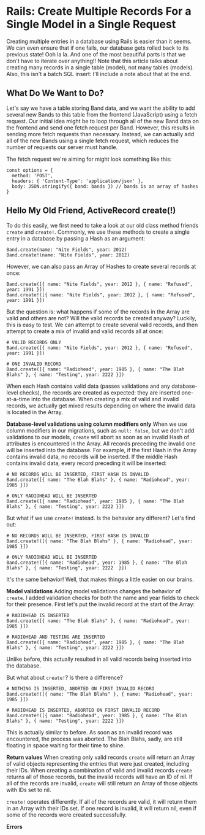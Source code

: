 # Rails: Create Multiple Records For a Single Model in a Single Request
Creating multiple entries in a database using Rails is easier than it seems. We can even ensure that if one fails, our database gets rolled back to its previous state! Ooh la la. And one of the most beautiful parts is that we don't have to iterate over anything!! Note that this article talks about creating many records in a single table (model), not many tables (models). Also, this isn't a batch SQL insert: I'll include a note about that at the end.

## What Do We Want to Do?
Let's say we have a table storing Band data, and we want the ability to add several new Bands to this table from the frontend (JavaScript) using a fetch request. Our initial idea might be to loop through all of the new Band data on the frontend and send one fetch request per Band. However, this results in sending more fetch requests than necessary. Instead, we can actually add all of the new Bands using a single fetch request, which reduces the number of requests our server must handle.

The fetch request we're aiming for might look something like this:
```
const options = {
  method: 'POST',
  headers: { 'Content-Type': 'application/json' },
  body: JSON.stringify({ band: bands }) // bands is an array of hashes
}
```

## Hello My Old Friend, ActiveRecord create(!)
To do this easily, we first need to take a look at our old class method friends `create` and `create!`. Commonly, we use these methods to create a single entry in a database by passing a Hash as an argument:
```
Band.create(name: "Nite Fields", year: 2012)
Band.create!(name: "Nite Fields", year: 2012)
```

However, we can also pass an Array of Hashes to create several records at once:
```
Band.create([{ name: "Nite Fields", year: 2012 }, { name: "Refused", year: 1991 }])
Band.create!([{ name: "Nite Fields", year: 2012 }, { name: "Refused", year: 1991 }])
```

But the question is: what happens if some of the records in the Array are valid and others are not? Will the valid records be created anyway? Luckily, this is easy to test. We can attempt to create several valid records, and then attempt to create a mix of invalid and valid records all at once:
```
# VALID RECORDS ONLY
Band.create([{ name: "Nite Fields", year: 2012 }, { name: "Refused", year: 1991 }])

# ONE INVALID RECORD
Band.create([{ name: "Radiohead", year: 1985 }, { name: "The Blah Blahs" }, { name: "Testing", year: 2222 }])
```
When each Hash contains valid data (passes validations and any database-level checks), the records are created as expected: they are inserted one-at-a-time into the database. When creating a mix of valid and invalid records, we actually get mixed results depending on where the invalid data is located in the Array.

**Database-level validations using column modifiers only**
When we use column modifiers in our migrations, such as `null: false`, but we don't add validations to our models, `create` will abort as soon as an invalid Hash of attributes is encountered in the Array. All records preceding the invalid one will be inserted into the database. For example, if the first Hash in the Array contains invalid data, no records will be inserted. If the middle Hash contains invalid data, every record preceding it will be inserted:
```
# NO RECORDS WILL BE INSERTED, FIRST HASH IS INVALID
Band.create([{ name: "The Blah Blahs" }, { name: "Radiohead", year: 1985 }])

# ONLY RADIOHEAD WILL BE INSERTED
Band.create([{ name: "Radiohead", year: 1985 }, { name: "The Blah Blahs" }, { name: "Testing", year: 2222 }])
```

But what if we use `create!` instead. Is the behavior any different? Let's find out:
```
# NO RECORDS WILL BE INSERTED, FIRST HASH IS INVALID
Band.create!([{ name: "The Blah Blahs" }, { name: "Radiohead", year: 1985 }])

# ONLY RADIOHEAD WILL BE INSERTED
Band.create!([{ name: "Radiohead", year: 1985 }, { name: "The Blah Blahs" }, { name: "Testing", year: 2222  }])
```
It's the same behavior! Well, that makes things a little easier on our brains.

**Model validations**
Adding model validations changes the behavior of `create`. I added validation checks for both the name and year fields to check for their presence. First let's put the invalid record at the start of the Array:
```
# RADIOHEAD IS INSERTED
Band.create([{ name: "The Blah Blahs" }, { name: "Radiohead", year: 1985 }])

# RADIOHEAD AND TESTING ARE INSERTED
Band.create([{ name: "Radiohead", year: 1985 }, { name: "The Blah Blahs" }, { name: "Testing", year: 2222 }])
```
Unlike before, this actually resulted in all valid records being inserted into the database.

But what about `create!`? Is there a difference?
```
# NOTHING IS INSERTED, ABORTED ON FIRST INVALID RECORD
Band.create!([{ name: "The Blah Blahs" }, { name: "Radiohead", year: 1985 }])

# RADIOHEAD IS INSERTED, ABORTED ON FIRST INVALID RECORD
Band.create!([{ name: "Radiohead", year: 1985 }, { name: "The Blah Blahs" }, { name: "Testing", year: 2222 }])
```
This is actually similar to before. As soon as an invalid record was encountered, the process was aborted. The Blah Blahs, sadly, are still floating in space waiting for their time to shine.

**Return values**
When creating only valid records `create` will return an Array of valid objects representing the entries that were just created, including their IDs. When creating a combination of valid and invalid records `create` returns all of those records, but the invalid records will have an ID of nil. If all of the records are invalid, `create` will still return an Array of those objects with IDs set to nil.

`create!` operates differently. If all of the records are valid, it will return them in an Array with their IDs set. If one record is invalid, it will return nil, even if some of the records were created successfully.

**Errors**